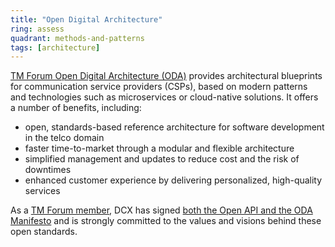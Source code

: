 ```yaml
---
title: "Open Digital Architecture"
ring: assess
quadrant: methods-and-patterns
tags: [architecture]
---
```


[TM Forum Open Digital Architecture (ODA)](https://www.tmforum.org/oda/) provides architectural blueprints for
communication service providers (CSPs), based on modern patterns and technologies such as microservices or
cloud-native solutions. It offers a number of benefits, including:

- open, standards-based reference architecture for software development in the telco domain
- faster time-to-market through a modular and flexible architecture
- simplified management and updates to reduce cost and the risk of downtimes
- enhanced customer experience by delivering personalized, high-quality services

As a [TM Forum member](https://www.tmforum.org/membership/current-members/), DCX has signed [both the Open API and
the ODA Manifesto](https://www.tmforum.org/oda-interactive-map/open-digital-architecture-open-api-manifesto/) and is
strongly committed to the values and visions behind these open standards.
